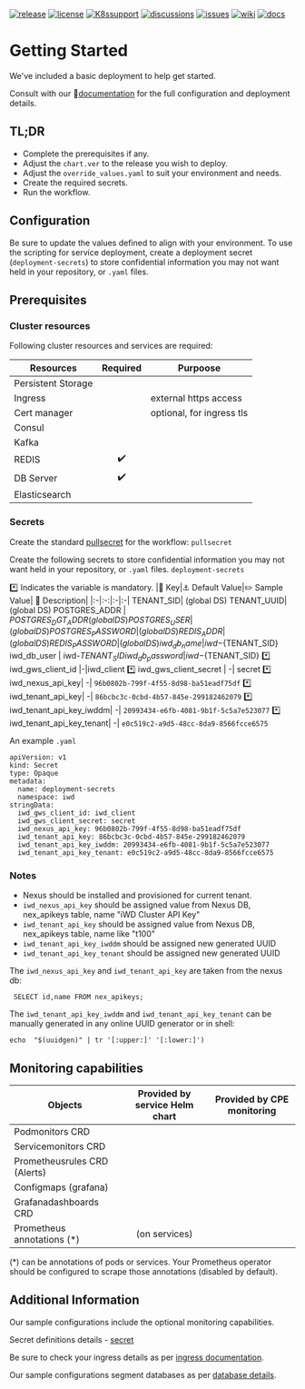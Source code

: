 [![release](https://flat.badgen.net/github/release/genesys/multicloud-services?color=pink)](https://github.com/genesys/multicloud-services/)
[![license](https://flat.badgen.net/github/license/genesys/multicloud-services?color=blue)](/LICENSE)
[![K8ssupport](https://flat.badgen.net/badge/supported%20K8s%20release/1.22/cyan)](https://all.docs.genesys.com/ReleaseNotes/Current/GenesysEngage-cloud/PrivateEdition)
[![discussions](https://img.shields.io/github/discussions/genesys/multicloud-services?style=flat-square&color=green)](https://github.com/genesys/multicloud-services/discussions)
[![issues](https://flat.badgen.net/github/open-issues/genesys/multicloud-services?color=purple)](https://github.com/genesys/multicloud-services/issues)
[![wiki](https://img.shields.io/badge/wiki-documentation-forestgreen?style=flat-square)](https://github.com/genesys/multicloud-services/wiki)
[![docs](https://flat.badgen.net/badge/Genesys%20Documentation/IWD/?color=orange)](https://all.docs.genesys.com/PEC-IWD/Current/IWDPEGuide)


# Getting Started
We've included a basic deployment to help get started.

Consult with our :book:[documentation](https://all.docs.genesys.com/PEC-IWD/Current/IWDPEGuide) for the full configuration and deployment details.

## TL;DR
- Complete the prerequisites if any.
- Adjust the `chart.ver` to the release you wish to deploy.
- Adjust the `override_values.yaml` to suit your environment and needs.
- Create the required secrets.
- Run the workflow.

## Configuration

Be sure to update the values defined to align with your environment.
To use the scripting for service deployment, create a deployment secret (`deployment-secrets`) to store confidential information you may not want held in your repository, or `.yaml` files. 

## Prerequisites
### Cluster resources

Following cluster resources and services are required:

Resources | Required | Purpoose
|-|:-:|-|
Persistent Storage | | 
Ingress |  | external https access
Cert manager |  | optional, for ingress tls
Consul |  |
Kafka |  |
REDIS | :heavy_check_mark: |
DB Server | :heavy_check_mark: |
Elasticsearch |  |

### Secrets 
Create the standard [pullsecret](/doc/secrets.md/#pull) for the workflow: 
`pullsecret`

Create the following secrets to store confidential information you may not want held in your repository, or `.yaml` files. 
`deployment-secrets`

:asterisk: Indicates the variable is mandatory.
|:key: Key|:anchor: Default Value|:pencil2: Sample Value| :book: Description|
|:-|:-:|:-|:-|
TENANT_SID|  (global DS)
TENANT_UUID|  (global DS)
POSTGRES_ADDR | $POSTGRES_DGT_ADDR (global DS)
POSTGRES_USER | (global DS)
POSTGRES_PASSWORD | (global DS)
REDIS_ADDR  | (global DS)
REDIS_PASSWORD | (global DS)
iwd_db_name | iwd-${TENANT_SID}
iwd_db_user | iwd-${TENANT_SID}
iwd_db_password | iwd-${TENANT_SID}
:asterisk: iwd_gws_client_id |-|iwd_client
:asterisk: iwd_gws_client_secret | -| secret
:asterisk: iwd_nexus_api_key| -| `96b0802b-799f-4f55-8d98-ba51eadf75df`
:asterisk: iwd_tenant_api_key| -| `86bcbc3c-0cbd-4b57-845e-299182462079`
:asterisk: iwd_tenant_api_key_iwddm| -| `20993434-e6fb-4081-9b1f-5c5a7e523077`
:asterisk: iwd_tenant_api_key_tenant| -| `e0c519c2-a9d5-48cc-8da9-8566fcce6575`

An example `.yaml`
```
apiVersion: v1
kind: Secret
type: Opaque
metadata:
  name: deployment-secrets
  namespace: iwd
stringData:
  iwd_gws_client_id: iwd_client
  iwd_gws_client_secret: secret
  iwd_nexus_api_key: 96b0802b-799f-4f55-8d98-ba51eadf75df
  iwd_tenant_api_key: 86bcbc3c-0cbd-4b57-845e-299182462079
  iwd_tenant_api_key_iwddm: 20993434-e6fb-4081-9b1f-5c5a7e523077
  iwd_tenant_api_key_tenant: e0c519c2-a9d5-48cc-8da9-8566fcce6575
```
### Notes
- Nexus should be installed and provisioned for current tenant.
- `iwd_nexus_api_key` should be assigned value from Nexus DB, nex_apikeys table, name "iWD Cluster API Key"
- `iwd_tenant_api_key` should be assigned value from Nexus DB, nex_apikeys table, name like "t100"
- `iwd_tenant_api_key_iwddm` should be assigned new generated UUID
- `iwd_tenant_api_key_tenant` should be assigned new generated UUID


The `iwd_nexus_api_key` and `iwd_tenant_api_key` are taken from the nexus db:
```
 SELECT id,name FROM nex_apikeys;
```
The `iwd_tenant_api_key_iwddm` and `iwd_tenant_api_key_tenant` can be manually generated in any online UUID generator or in shell:
```
echo  "$(uuidgen)" | tr '[:upper:]' '[:lower:]')
```



## Monitoring capabilities

Objects | Provided by service Helm chart | Provided by CPE monitoring
|-|:-:|:-:|
Podmonitors CRD | | 
Servicemonitors CRD |  | 
Prometheusrules CRD (Alerts) | | 
Configmaps (grafana) |  |
Grafanadashboards CRD | | 
Prometheus annotations (*) |  (on services) |

(*) can be annotations of pods or services. Your Prometheus operator should be configured to scrape those annotations (disabled by default).

## Additional Information

Our sample configurations include the optional monitoring capabilities. 

Secret definitions details - [secret](/doc/secrets.md)

Be sure to check your ingress details as per [ingress documentation](/doc/ingress.md).

Our sample configurations segment databases as per [database details](/doc/DATABASE.md).
